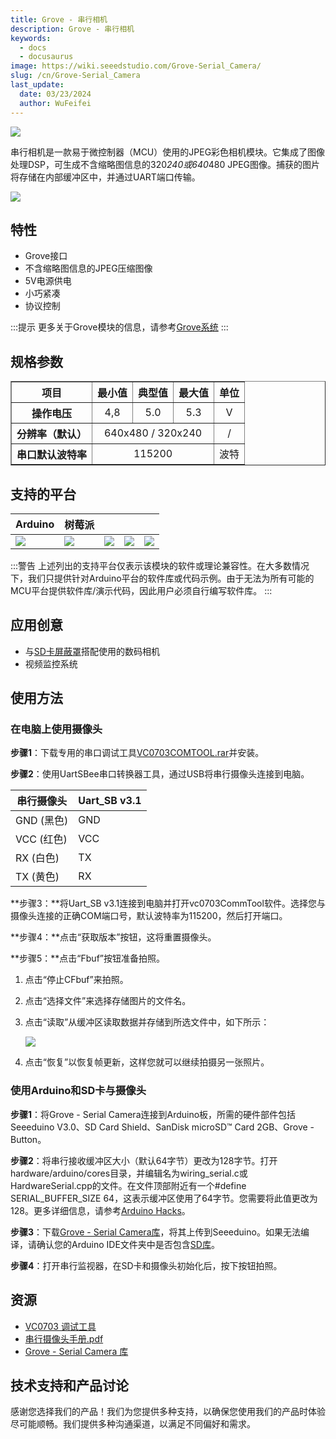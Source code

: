 ```yaml
---
title: Grove - 串行相机
description: Grove - 串行相机
keywords:
  - docs
  - docusaurus
image: https://wiki.seeedstudio.com/Grove-Serial_Camera/
slug: /cn/Grove-Serial_Camera
last_update:
  date: 03/23/2024
  author: WuFeifei
---
```


![](https://files.seeedstudio.com/wiki/Grove-Serial_Camera/img/Serial_camera.jpg)

串行相机是一款易于微控制器（MCU）使用的JPEG彩色相机模块。它集成了图像处理DSP，可生成不含缩略图信息的320*240或640*480 JPEG图像。捕获的图片将存储在内部缓冲区中，并通过UART端口传输。

[![](https://files.seeedstudio.com/wiki/common/Get_One_Now_Banner.png)](https://www.seeedstudio.com/Grove-Serial-Camera-p-945.html)

## 特性

- Grove接口
- 不含缩略图信息的JPEG压缩图像
- 5V电源供电
- 小巧紧凑
- 协议控制

:::提示
   更多关于Grove模块的信息，请参考[Grove系统](https://wiki.seeedstudio.com/Grove_System/)
:::

## 规格参数

<table border="1" cellspacing="0" width="80%">
<tr>
<th scope="col">
项目
</th>
<th scope="col">
最小值
</th>
<th scope="col">
典型值
</th>
<th scope="col">
最大值
</th>
<th scope="col">
单位
</th>
</tr>
<tr align="center">
<th scope="row">
操作电压
</th>
<td>
4,8
</td>
<td>
5.0
</td>
<td>
5.3
</td>
<td>
V
</td>
</tr>
<tr align="center">
<th scope="row">
分辨率（默认）
</th>
<td colspan="3">
640x480 / 320x240
</td>
<td>
/
</td>
</tr>
<tr align="center">
<th scope="row">
串口默认波特率
</th>
<td colspan="3">
115200
</td>
<td>
波特
</td>
</tr>
</table>


支持的平台
-------------------

| Arduino                                                      | 树莓派                                                       |                                                              |                                                              |                                                              |
| ------------------------------------------------------------ | ------------------------------------------------------------ | ------------------------------------------------------------ | ------------------------------------------------------------ | ------------------------------------------------------------ |
| ![](https://files.seeedstudio.com/wiki/wiki_english/docs/images/arduino_logo.jpg) | ![](https://files.seeedstudio.com/wiki/wiki_english/docs/images/raspberry_pi_logo_n.jpg) | ![](https://files.seeedstudio.com/wiki/wiki_english/docs/images/bbg_logo_n.jpg) | ![](https://files.seeedstudio.com/wiki/wiki_english/docs/images/wio_logo_n.jpg) | ![](https://files.seeedstudio.com/wiki/wiki_english/docs/images/linkit_logo_n.jpg) |

:::警告
    上述列出的支持平台仅表示该模块的软件或理论兼容性。在大多数情况下，我们只提供针对Arduino平台的软件库或代码示例。由于无法为所有可能的MCU平台提供软件库/演示代码，因此用户必须自行编写软件库。
:::

## 应用创意

- 与[SD卡屏蔽罩](https://www.seeedstudio.com/depot/sd-card-shield-p-492.html?cPath=109)搭配使用的数码相机
- 视频监控系统

## 使用方法

### 在电脑上使用摄像头

**步骤1**：下载专用的串口调试工具[VC0703COMTOOL.rar](https://files.seeedstudio.com/wiki/Grove-Serial_Camera/res/VC0703COMTOOL.rar)并安装。

**步骤2**：使用UartSBee串口转换器工具，通过USB将串行摄像头连接到电脑。

| 串行摄像头 | Uart\_SB v3.1 |
| ---------- | ------------- |
| GND (黑色) | GND           |
| VCC (红色) | VCC           |
| RX (白色)  | TX            |
| TX (黄色)  | RX            |

**步骤3：**将Uart_SB v3.1连接到电脑并打开vc0703CommTool软件。选择您与摄像头连接的正确COM端口号，默认波特率为115200，然后打开端口。

**步骤4：**点击“获取版本”按钮，这将重置摄像头。

**步骤5：**点击“Fbuf”按钮准备拍照。

1. 点击“停止CFbuf”来拍照。

2. 点击“选择文件”来选择存储图片的文件名。

3. 点击“读取”从缓冲区读取数据并存储到所选文件中，如下所示：

    ![](https://files.seeedstudio.com/wiki/Grove-Serial_Camera/img/Serial_Camera_Picture.jpg)

4. 点击“恢复”以恢复帧更新，这样您就可以继续拍摄另一张照片。

### 使用Arduino和SD卡与摄像头

**步骤1**：将Grove - Serial Camera连接到Arduino板，所需的硬件部件包括Seeeduino V3.0、SD Card Shield、SanDisk microSD™ Card 2GB、Grove - Button。

<!-- ![](https://files.seeedstudio.com/wiki/Grove-Serial_Camera/img/Serial_Camera.jpg) -->

**步骤2**：将串行接收缓冲区大小（默认64字节）更改为128字节。打开hardware/arduino/cores目录，并编辑名为wiring_serial.c或HardwareSerial.cpp的文件。在文件顶部附近有一个#define SERIAL_BUFFER_SIZE 64，这表示缓冲区使用了64字节。您需要将此值更改为128。更多详细信息，请参考[Arduino Hacks](http://learn.adafruit.com/arduino-tips-tricks-and-techniques/arduino-hacks)。

**步骤3**：下载[Grove - Serial Camera库](https://files.seeedstudio.com/wiki/Grove-Serial_Camera/res/SerialCameral_DemoCode.zip)，将其上传到Seeeduino。如果无法编译，请确认您的Arduino IDE文件夹中是否包含[SD库](https://arduino.cc/en/Reference/SD)。

**步骤4**：打开串行监视器，在SD卡和摄像头初始化后，按下按钮拍照。

## 资源

- [VC0703 调试工具](https://files.seeedstudio.com/wiki/Grove-Serial_Camera/res/VC0703COMTOOL.rar)
- [串行摄像头手册.pdf](https://files.seeedstudio.com/wiki/Grove-Serial_Camera/res/Manual_for_serial_camera.pdf)
- [Grove - Serial Camera 库](https://files.seeedstudio.com/wiki/Grove-Serial_Camera/res/SerialCameral_DemoCode.zip)

<!-- This Markdown file was created from https://www.seeedstudio.com/wiki/Grove_-_Serial_Camera -->

## 技术支持和产品讨论

感谢您选择我们的产品！我们为您提供多种支持，以确保您使用我们的产品时体验尽可能顺畅。我们提供多种沟通渠道，以满足不同偏好和需求。

<div class="button_tech_support_container">
<a href="https://forum.seeedstudio.com/" class="button_forum"></a> 
<a href="https://www.seeedstudio.com/contacts" class="button_email"></a>
</div>

<div class="button_tech_support_container">
<a href="https://discord.gg/eWkprNDMU7" class="button_discord"></a> 
<a href="https://github.com/Seeed-Studio/wiki-documents/discussions/69" class="button_discussion"></a>
</div>
